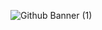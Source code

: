 ![Github Banner (1)](https://github.com/SenitelKJ/SenitelKJ/assets/24694609/7b28db6c-6202-4941-a5a4-cd36526713b0)
